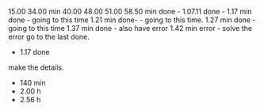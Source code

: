 15.00
34.00 min
40.00
48.00
51.00
58.50 min done -
1.07.11 done -
1.17 min done - going to this time
1.21 min done- - going to this time.
1.27 min done - going to this time
1.37 min done - also have error
1.42 min error - solve the error go to the last done.

- 1.17 done

<!-- new way to to do -->

make the details.

- 140 min
- 2.00 h
- 2.56 h 